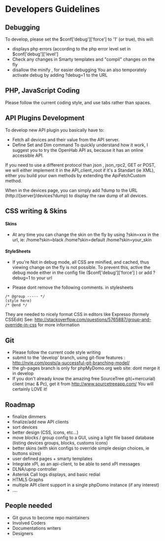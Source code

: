 # Developers Guidelines

## Debugging #############################################################################
To develop, please set the $conf['debug']['force'] to '1' (or true), this will:
- displays php errors (according to the php error level set in $conf['debug']['level']
- Check any changes in Smarty templates and "compil" changes on the fly
- disallow the minify , for easier debugging
You an also temporately activate debug by adding ?debug=1 to the URL


## PHP, JavaScript Coding ################################################################
Please follow the current coding style, and use tabs rather than spaces.

## API Plugins Development ###############################################################
To develop new API plugin you basically have to:
- Fetch all devices and their value from the API server.
- Define Set and Dim command
To quickly understand how it work, I suggest you to try the OpenHab API as, because it has an online accessible API.

If you need to use a different protocol than json , json_rpc2, GET or POST, we will either implement it in the API_client_root if it's a Standart (ie XML),  either you build your own methods by extending the ApiFetchCustom method.

When in the devices page, you can simply add ?dump to the URL (http://[server]/devices?dump) to display the raw dump of all devices.


## CSS writing & Skins ###################################################################

#### Skins 
- At any time you can change the skin on the fly by using ?skin=xxx in the url, ie:
/home?skin=black /home?skin=default /home?skin=your_skin

#### StyleSheets 
- If you're Not in debug mode, all CSS are minified, and cached, thus viewing change on the fly is not possible.
To prevent this, active the debug mode either in the config file ($conf['debug']['force'] ) or add ?debug=1 to your url

- Please dont remove the following comments. in stylesheets
```
/* @group ----- */
(style here)
/* @end */
```
They are needed to nicely format CSS in editors like Expresso (formely CSSEdit) 
See: http://stackoverflow.com/questions/5765887/group-and-override-in-css for more information


## Git ###################################################################################
- Please follow the current code style writing 
- submit to the 'develop' branch, using git-flow features : http://nvie.com/posts/a-successful-git-branching-model/
- the gh-pages branch is only for phpMyDomo.org web site: dont merge it in develop
- If you don't already know the amazing free SourceTree git(+mercurial) client (mac & Pc), get it from http://www.sourcetreeapp.com/
You will certainly LOVE it!


## Roadmap ###############################################################################
- finalize dimmers
- finalize/add new API clients
- sort devices
- better design (CSS, icons, etc...)
- move blocks / group config to a GUI, using a light file based database (listing devices groups, blocks, customs icons)
- better skins (with skin configs to override simple design choices, ie buttons sizes)
- user defined pages + smarty templates
- Integrate xPl, as an api-client, to be able to send xPl messages
- DLNA/upnp controller
- Asterisk Call logs displays, and basic redial
- HTML5 Graphs
- multiple API client support in a single phpDomo instance (if any interest)
- ....


## People needed #########################################################################
- Git gurus to become repo maintainers
- Involved Coders
- Documentations writers
- Designers

